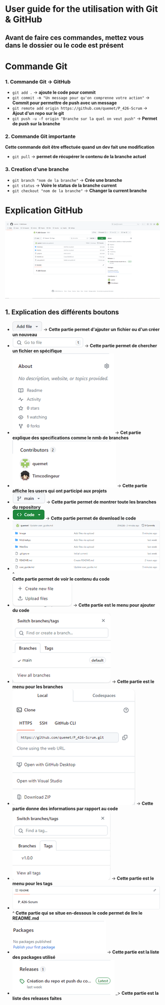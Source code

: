 User guide for the utilisation with Git & GitHub
======
**Avant de faire ces commandes, mettez vous dans le dossier ou le code est présent**
----------
Commande Git
======
### 1. Commande Git -> GitHub
   * `git add .` -> **ajoute le code pour commit**
   * `git commit -m "Un message pour qu'on comprenne votre action"` -> **Commit pour permettre de push avec un message**
   * `git remote add origin https://github.com/quemet/P_426-Scrum` -> **Ajout d'un repo sur le git**
   * `git push -u -f origin "Branche sur la quel on veut push"` -> **Permet de push sur la branche**
### 2. Commande Git importante
   **Cette commande doit être effectuée quand un dev fait une modification**
   * `git pull` -> **permet de récupérer le contenu de la branche actuel**
### 3. Creation d'une branche
   * `git branch "nom de la branche"` -> **Crée une branche**
   * `git status` -> **Voire le status de la branche current**
   * `git checkout "nom de la branche"` ->  **Changer la current branche**
     
Explication GitHub
======
![Alt text](https://github.com/quemet/P_426-Scrum/blob/main/Image/GitHub.png)
## 1. Explication des différents boutons
  * ![Image add Code](https://github.com/quemet/P_426-Scrum/blob/main/Image/Add.png) -> **Cette partie permet d'ajputer un fichier ou d'un créer un nouveau**
  * ![Image search file](https://github.com/quemet/P_426-Scrum/blob/main/Image/SearchFile.png) -> **Cette partie permet de chercher un fichier en spécifique**
  * ![Image about Repo](https://github.com/quemet/P_426-Scrum/blob/main/Image/aboutRepo.png) -> **Cet partie explique des specifications comme le nmb de branches**
  * ![Image about contributors](https://github.com/quemet/P_426-Scrum/blob/main/Image/acteurRepo.png) -> **Cette partie affiche les users qui ont participé aux projets**
  * ![Image about branch](https://github.com/quemet/P_426-Scrum/blob/main/Image/branch.png) -> **Cette partie permet de montrer toute les branches du repository**
  * ![Image download code](https://github.com/quemet/P_426-Scrum/blob/main/Image/code.png) -> **Cette partie permet de download le code**
  * ![Image code content](https://github.com/quemet/P_426-Scrum/blob/main/Image/contenuCode.png)  
    ^  
    **Cette partie permet de voir le contenu du code**
  * ![Image menu add](https://github.com/quemet/P_426-Scrum/blob/main/Image/menuAdd.png) -> **Cette partie est le menu pour ajouter du code**
  * ![Image menu branch](https://github.com/quemet/P_426-Scrum/blob/main/Image/menuBranch.png) -> **Cette partie est le menu pour les branches**
  * ![Image menu code](https://github.com/quemet/P_426-Scrum/blob/main/Image/menuCode.png) -> **Cette partie donne des informations par rapport au code**
  * ![Image menu tag](https://github.com/quemet/P_426-Scrum/blob/main/Image/menuTag.png) -> **Cette partie est le menu pour les tags**
  * ![Image open file](https://github.com/quemet/P_426-Scrum/blob/main/Image/openFile.png)
    ^
    **Cette partie qui se situe en-dessous le code permet de lire le README.md**
  * ![Image package repo](https://github.com/quemet/P_426-Scrum/blob/main/Image/packageRepo.png) -> **Cette partie est la liste des packages utilisé**
  * ![Image release repo](https://github.com/quemet/P_426-Scrum/blob/main/Image/releaseRepo.png) _> **Cette partie est la liste des releases faites**
